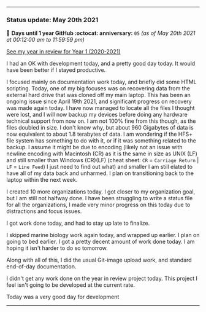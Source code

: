 
***

### Status update: May 20th 2021

🎂 **Days until 1 year GitHub :octocat: anniversary:** `05` _(as of May 20th 2021 at 00:12:00 am to 11:59:59 pm)_

[See my year in review for Year 1 (2020-2021)](https://github.com/seanpm2001/seanpm2001/blob/master/Special/Year-in-Review/2020-2021)

I had an OK with development today, and a pretty good day today. It would have been better if I stayed productive.

I focused mainly on documentation work today, and briefly did some HTML scripting. Today, one of my big focuses was on recovering data from the external hard drive that was cloned off my main laptop. This has been an ongoing issue since April 19th 2021, and significant progress on recovery was made again today. I have now managed to locate all the files I thought were lost, and I will now backup my devices before doing any hardware technical support from now on. I am not 100% fine from this though, as the files doubled in size. I don't know why, but about 960 Gigabytes of data is now equivalent to about 1.8 terabytes of data. I am wondering if the HFS+ file system has something to do with it, or if it was something related to the backup. I assume it might be due to encoding (likely not an issue with newline encoding with Macintosh (CR) as it is the same in size as UNIX (LF) and still smaller than Windows (CR)(LF) (cheat sheet: `CR` = `Carriage Return` | `LF` = `Line Feed`) I just need to find out what) and smaller  I am still elated to have all of my data back and unharmed. I plan on transitioning back to the laptop within the next week.

I created 10 more organizations today. I got closer to my organization goal, but I am still not halfway done. I have been struggling to write a status file for all the organizations, I made very minor progress on this today due to distractions and focus issues. 

I got work done today, and had to stay up late to finalize.

I skipped marine biology work again today, and wrapped up earlier. I plan on going to bed earlier. I got a pretty decent amount of work done today. I am hoping it isn't harder to do so tomorrow.

Along with all of this, I did the usual Git-image upload work, and standard end-of-day documentation.

I didn't get any work done on the year in review project today. This project I feel isn't going to be developed at the current rate.

Today was a very good day for development

***

